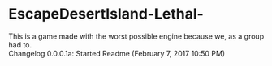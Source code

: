 # EscapeDesertIsland-Lethal-
This is a game made with the worst possible engine because we, as a group had to.  
Changelog 0.0.0.1a: Started Readme (February 7, 2017 10:50 PM)
